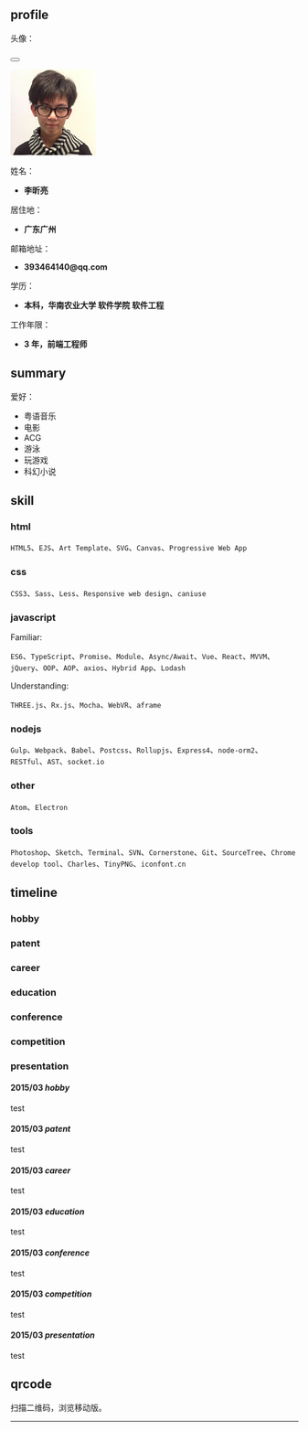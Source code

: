 <p lang="zh"></p>

## profile

头像：

<button class="docute-button docute-button-success" data-role="image"></button>

![avatar](./img/avatar.jpg)

姓名：

* __李昕亮__

居住地：

* __广东广州__

邮箱地址：

* __393464140@qq.com__

学历：

* __本科，华南农业大学 软件学院 软件工程__

工作年限：

* __3 年，前端工程师__

## summary

爱好：

* 粤语音乐
* 电影
* ACG
* 游泳
* 玩游戏
* 科幻小说

## skill

### html

`HTML5`、`EJS`、`Art Template`、`SVG`、`Canvas`、`Progressive Web App`

### css

`CSS3`、`Sass`、`Less`、`Responsive web design`、`caniuse`

### javascript

Familiar:

`ES6`、`TypeScript`、`Promise`、`Module`、`Async/Await`、`Vue`、`React`、`MVVM`、`jQuery`、`OOP`、`AOP`、`axios`、`Hybrid App`、`Lodash`

Understanding:

`THREE.js`、`Rx.js`、`Mocha`、`WebVR`、`aframe`

### nodejs

`Gulp`、`Webpack`、`Babel`、`Postcss`、`Rollupjs`、`Express4`、`node-orm2`、`RESTful`、`AST`、`socket.io`

### other

`Atom`、`Electron`

### tools

`Photoshop`、`Sketch`、`Terminal`、`SVN`、`Cornerstone`、`Git`、`SourceTree`、`Chrome develop tool`、`Charles`、`TinyPNG`、`iconfont.cn`

## timeline

### hobby
### patent
### career
### education
### conference
### competition
### presentation

#### 2015/03 *hobby*

test

#### 2015/03 *patent*

test

#### 2015/03 *career*

test

#### 2015/03 *education*

test

#### 2015/03 *conference*

test

#### 2015/03 *competition*

test

#### 2015/03 *presentation*

test

## qrcode

扫描二维码，浏览移动版。

<div class="qrcode" data-role="qrcode"></div>

---